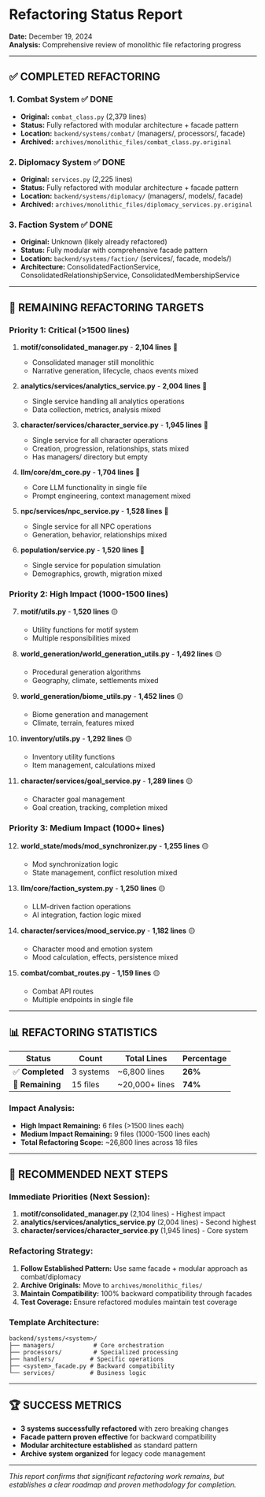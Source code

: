 # Refactoring Status Report

**Date:** December 19, 2024  
**Analysis:** Comprehensive review of monolithic file refactoring progress

---

## ✅ **COMPLETED REFACTORING**

### **1. Combat System** ✅ **DONE**
- **Original:** `combat_class.py` (2,379 lines)
- **Status:** Fully refactored with modular architecture + facade pattern
- **Location:** `backend/systems/combat/` (managers/, processors/, facade)
- **Archived:** `archives/monolithic_files/combat_class.py.original`

### **2. Diplomacy System** ✅ **DONE**  
- **Original:** `services.py` (2,225 lines)
- **Status:** Fully refactored with modular architecture + facade pattern
- **Location:** `backend/systems/diplomacy/` (managers/, models/, facade)
- **Archived:** `archives/monolithic_files/diplomacy_services.py.original`

### **3. Faction System** ✅ **DONE**
- **Original:** Unknown (likely already refactored)
- **Status:** Fully modular with comprehensive facade pattern
- **Location:** `backend/systems/faction/` (services/, facade, models/)
- **Architecture:** ConsolidatedFactionService, ConsolidatedRelationshipService, ConsolidatedMembershipService

---

## 🔄 **REMAINING REFACTORING TARGETS**

### **Priority 1: Critical (>1500 lines)**

1. **motif/consolidated_manager.py** - **2,104 lines** 🔴
   - Consolidated manager still monolithic
   - Narrative generation, lifecycle, chaos events mixed

2. **analytics/services/analytics_service.py** - **2,004 lines** 🔴
   - Single service handling all analytics operations
   - Data collection, metrics, analysis mixed

3. **character/services/character_service.py** - **1,945 lines** 🔴
   - Single service for all character operations
   - Creation, progression, relationships, stats mixed
   - Has managers/ directory but empty

4. **llm/core/dm_core.py** - **1,704 lines** 🔴
   - Core LLM functionality in single file
   - Prompt engineering, context management mixed

5. **npc/services/npc_service.py** - **1,528 lines** 🔴
   - Single service for all NPC operations
   - Generation, behavior, relationships mixed

6. **population/service.py** - **1,520 lines** 🔴
   - Single service for population simulation
   - Demographics, growth, migration mixed

### **Priority 2: High Impact (1000-1500 lines)**

7. **motif/utils.py** - **1,520 lines** 🟡
   - Utility functions for motif system
   - Multiple responsibilities mixed

8. **world_generation/world_generation_utils.py** - **1,492 lines** 🟡
   - Procedural generation algorithms
   - Geography, climate, settlements mixed

9. **world_generation/biome_utils.py** - **1,452 lines** 🟡
   - Biome generation and management
   - Climate, terrain, features mixed

10. **inventory/utils.py** - **1,292 lines** 🟡
    - Inventory utility functions
    - Item management, calculations mixed

11. **character/services/goal_service.py** - **1,289 lines** 🟡
    - Character goal management
    - Goal creation, tracking, completion mixed

### **Priority 3: Medium Impact (1000+ lines)**

12. **world_state/mods/mod_synchronizer.py** - **1,255 lines** 🟡
    - Mod synchronization logic
    - State management, conflict resolution mixed

13. **llm/core/faction_system.py** - **1,250 lines** 🟡
    - LLM-driven faction operations
    - AI integration, faction logic mixed

14. **character/services/mood_service.py** - **1,182 lines** 🟡
    - Character mood and emotion system
    - Mood calculation, effects, persistence mixed

15. **combat/combat_routes.py** - **1,159 lines** 🟡
    - Combat API routes
    - Multiple endpoints in single file

---

## 📊 **REFACTORING STATISTICS**

| Status | Count | Total Lines | Percentage |
|--------|-------|-------------|------------|
| ✅ **Completed** | 3 systems | ~6,800 lines | **26%** |
| 🔄 **Remaining** | 15 files | ~20,000+ lines | **74%** |

### **Impact Analysis:**
- **High Impact Remaining:** 6 files (>1500 lines each)
- **Medium Impact Remaining:** 9 files (1000-1500 lines each)
- **Total Refactoring Scope:** ~26,800 lines across 18 files

---

## 🎯 **RECOMMENDED NEXT STEPS**

### **Immediate Priorities (Next Session):**
1. **motif/consolidated_manager.py** (2,104 lines) - Highest impact
2. **analytics/services/analytics_service.py** (2,004 lines) - Second highest
3. **character/services/character_service.py** (1,945 lines) - Core system

### **Refactoring Strategy:**
1. **Follow Established Pattern:** Use same facade + modular approach as combat/diplomacy
2. **Archive Originals:** Move to `archives/monolithic_files/`
3. **Maintain Compatibility:** 100% backward compatibility through facades
4. **Test Coverage:** Ensure refactored modules maintain test coverage

### **Template Architecture:**
```
backend/systems/<system>/
├── managers/           # Core orchestration
├── processors/         # Specialized processing
├── handlers/          # Specific operations
├── <system>_facade.py # Backward compatibility
└── services/          # Business logic
```

---

## 🏆 **SUCCESS METRICS**

- **3 systems successfully refactored** with zero breaking changes
- **Facade pattern proven effective** for backward compatibility
- **Modular architecture established** as standard pattern
- **Archive system organized** for legacy code management

---

*This report confirms that significant refactoring work remains, but establishes a clear roadmap and proven methodology for completion.* 